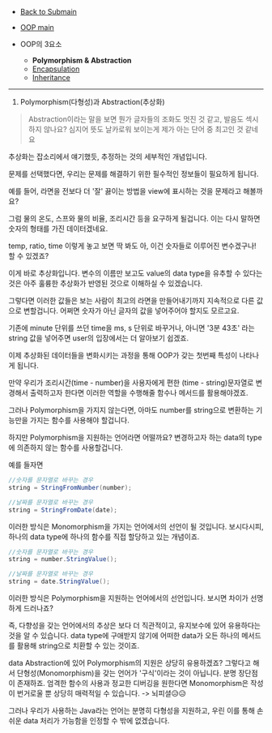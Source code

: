 - [Back to Submain](../../head.md)
- [OOP main](../oop.md)

- OOP의 3요소

  - **Polymorphism & Abstraction**
  - [Encapsulation](encapsulation.md)
  - [Inheritance](inheritance.md)

---

1. Polymorphism(다형성)과 Abstraction(추상화)

> Abstraction이라는 말을 보면 뭔가 글자들의 조화도 멋진 것 같고, 발음도 섹시하지 않나요? 심지어 뜻도 날카로워 보이는게 제가 아는 단어 중 최고인 것 같네요

추상화는 잡소리에서 얘기했듯, 추정하는 것의 세부적인 개념입니다.

문제를 선택했다면, 우리는 문제를 해결하기 위한 필수적인 정보들이 필요하게 됩니다.

예를 들어, 라면을 전보다 더 '잘' 끓이는 방법을 view에 표시하는 것을 문제라고 해볼까요?

그럼 물의 온도, 스프와 물의 비율, 조리시간 등을 요구하게 될겁니다. 이는 다시 말하면 숫자의 형태를 가진 데이터겠네요.

temp, ratio, time 이렇게 놓고 보면 딱 봐도 아, 이건 숫자들로 이루어진 변수겠구나! 할 수 있겠죠?

이게 바로 추상화입니다. 변수의 이름만 보고도 value의 data type을 유추할 수 있다는 것은 아주 훌륭한 추상화가 반영된 것으로 이해하실 수 있겠습니다.

그렇다면 이러한 값들은 보는 사람이 최고의 라면을 만들어내기까지 지속적으로 다른 값으로 변할겁니다. 어쩌면 숫자가 아닌 글자의 값을 넣어주어야 할지도 모르고요.

기존에 minute 단위를 쓰던 time을 ms, s 단위로 바꾸거나, 아니면 '3분 43초' 라는 string 값을 넣어주면 user의 입장에서는 더 알아보기 쉽겠죠.

이제 추상화된 데이터들을 변화시키는 과정을 통해 OOP가 갖는 첫번째 특성이 나타나게 됩니다.

만약 우리가 조리시간(time - number)을 사용자에게 편한 (time - string)문자열로 변경해서 출력하고자 한다면 이러한 역할을 수행해줄 함수나 메서드를 활용해야겠죠.

그러나 Polymorphism을 가지지 않는다면, 아마도 number를 string으로 변환하는 기능만을 가지는 함수를 사용해야 할겁니다.

하지만 Polymorphism을 지원하는 언어라면 어떨까요? 변경하고자 하는 data의 type에 의존하지 않는 함수를 사용할겁니다.

예를 들자면

```java
//숫자를 문자열로 바꾸는 경우
string = StringFromNumber(number);

//날짜를 문자열로 바꾸는 경우
string = StringFromDate(date);
```

이러한 방식은 Monomorphism을 가지는 언어에서의 선언이 될 것입니다. 보시다시피, 하나의 data type에 하나의 함수를 직접 할당하고 있는 개념이죠.

```java
//숫자를 문자열로 바꾸는 경우
string = number.StringValue();

//날짜를 문자열로 바꾸는 경우
string = date.StringValue();
```

이러한 방식은 Polymorphism을 지원하는 언어에서의 선언입니다. 보시면 차이가 선명하게 드러나죠?

즉, 다향성을 갖는 언어에서의 추상은 보다 더 직관적이고, 유지보수에 있어 유용하다는 것을 알 수 있습니다. data type에 구애받지 않기에 어떠한 data가 오든 하나의 메서드를 활용해 string으로 치환할 수 있는 것이죠.

data Abstraction에 있어 Polymorphism의 지원은 상당히 유용하겠죠? 그렇다고 해서 단형성(Monomorphism)을 갖는 언어가 '구식'이라는 것이 아닙니다. 분명 장단점이 존재하죠. 엄격한 함수의 사용과 정교한 디버깅을 원한다면 Monomorphism은 작성이 번거로울 뿐 상당히 매력적일 수 있습니다. -> 뇌피셜😥😥

그러나 우리가 사용하는 Java라는 언어는 분명히 다형성을 지원하고, 우린 이를 통해 손쉬운 data 처리가 가능함을 인정할 수 밖에 없겠습니다.
